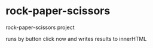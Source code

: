 # rock-paper-scissors
rock-paper-scissors project

runs by button click now and writes results to innerHTML
